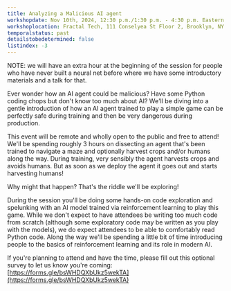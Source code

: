 ```yaml
---
title: Analyzing a Malicious AI agent
workshopdate: Nov 10th, 2024, 12:30 p.m./1:30 p.m. - 4:30 p.m. Eastern Time
workshoplocation: Fractal Tech, 111 Conselyea St Floor 2, Brooklyn, NY 11211
temporalstatus: past
detailstobedetermined: false
listindex: -3
---
```


NOTE: we will have an extra hour at the beginning of the session for people who have never built a neural net before where we have some introductory materials and a talk for that.

Ever wonder how an AI agent could be malicious? Have some Python coding chops but don't know too much about AI? We'll be diving into a gentle introduction of how an AI agent trained to play a simple game can be perfectly safe during training and then be very dangerous during production.

This event will be remote and wholly open to the public and free to attend!
We'll be spending roughly 3 hours on dissecting an agent that's been trained to navigate a maze and optionally harvest crops and/or humans along the way. During training, very sensibly the agent harvests crops and avoids humans. But as soon as we deploy the agent it goes out and starts harvesting humans!

Why might that happen? That's the riddle we'll be exploring!

During the session you'll be doing some hands-on code exploration and spelunking with an AI model trained via reinforcement learning to play this game. While we don't expect to have attendees be writing too much code from scratch (although some exploratory code may be written as you play with the models), we do expect attendees to be able to comfortably read Python code. Along the way we'll be spending a little bit of time introducing people to the basics of reinforcement learning and its role in modern AI.

If you're planning to attend and have the time, please fill out this optional survey to let us know you're coming: [https://forms.gle/bsWHDQXbUkz5wekTA](https://forms.gle/bsWHDQXbUkz5wekTA)
